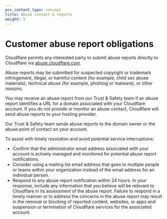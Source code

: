 ```yaml
---
pcx_content_type: concept
title: Abuse contact & reports
weight: 5
---
```


# Customer abuse report obligations

Cloudflare permits any interested party to submit abuse reports directly to Cloudflare via [abuse.cloudflare.com](https://abuse.cloudflare.com/). 

Abuse reports may be submitted for suspected copyright or trademark infringement, illegal, or harmful content (for example, child sex abuse materials), technical abuse (for example, phishing or malware), or other reasons. 

You may receive an abuse report from our Trust & Safety team if an abuse report identifies a URL for a domain associated with your Cloudflare account. If you do not provide or monitor an abuse contact, Cloudflare will send abuse reports to your hosting provider.

Our Trust & Safety team sends abuse reports to the domain owner or the abuse point of contact on your account.

To assist with timely resolution and avoid potential service interruptions:

* Confirm that the administrator email address associated with your account is actively managed and monitored for potential abuse report notifications.
* Consider using a mailing list email address that goes to multiple people or teams within your organization instead of the email address for an individual person.
* Respond to any abuse report notification within 24 hours. In your response, include any information that you believe will be relevant to Cloudflare in its assessment of the abuse report. Failure to respond in a timely manner or to address the concerns in the abuse report may result in the removal or blocking of reported content, websites, or apps and suspension or termination of Cloudflare services for the associated account.